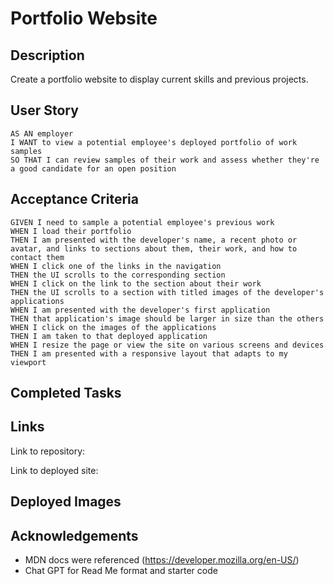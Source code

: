 # Portfolio Website

## Description ##
Create a portfolio website to display current skills and previous projects.

## User Story ##
~~~
AS AN employer
I WANT to view a potential employee's deployed portfolio of work samples
SO THAT I can review samples of their work and assess whether they're a good candidate for an open position
~~~
## Acceptance Criteria ##
~~~
GIVEN I need to sample a potential employee's previous work
WHEN I load their portfolio
THEN I am presented with the developer's name, a recent photo or avatar, and links to sections about them, their work, and how to contact them
WHEN I click one of the links in the navigation
THEN the UI scrolls to the corresponding section
WHEN I click on the link to the section about their work
THEN the UI scrolls to a section with titled images of the developer's applications
WHEN I am presented with the developer's first application
THEN that application's image should be larger in size than the others
WHEN I click on the images of the applications
THEN I am taken to that deployed application
WHEN I resize the page or view the site on various screens and devices
THEN I am presented with a responsive layout that adapts to my viewport
~~~
## Completed Tasks ##


## Links ##
Link to repository:

Link to deployed site:
## Deployed Images ##



## Acknowledgements ##
* MDN docs were referenced (https://developer.mozilla.org/en-US/)
* Chat GPT for Read Me format and starter code